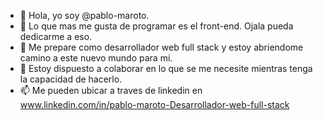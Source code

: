 - 👋 Hola, yo soy @pablo-maroto.
- 👀 Lo que mas me gusta de programar es el front-end. Ojala pueda dedicarme a eso.
- 🌱 Me prepare como desarrollador web full stack y estoy abriendome camino a este nuevo mundo para mi.
- 💞️ Estoy dispuesto a colaborar en lo que se me necesite mientras tenga la capacidad de hacerlo.
- 📫 Me pueden ubicar a traves de linkedin en www.linkedin.com/in/pablo-maroto-Desarrollador-web-full-stack

<!---
pablo-maroto/pablo-maroto is a ✨ special ✨ repository because its `README.md` (this file) appears on your GitHub profile.
You can click the Preview link to take a look at your changes.
--->
